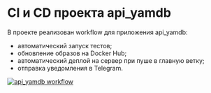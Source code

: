 # CI и CD проекта api_yamdb

В проекте реализован workflow для приложения api_yamdb:
- автоматический запуск тестов;
- обновление образов на Docker Hub;
- автоматический деплой на сервер при пуше в главную ветку;
- отправка уведомления в Telegram.

[![api_yamdb workflow](https://github.com/marusya-zh/yamdb_final/actions/workflows/yamdb_workflow.yml/badge.svg)](https://github.com/marusya-zh/yamdb_final/actions/workflows/yamdb_workflow.yml)
